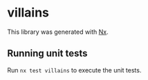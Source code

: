 # villains

This library was generated with [Nx](https://nx.dev).

## Running unit tests

Run `nx test villains` to execute the unit tests.

